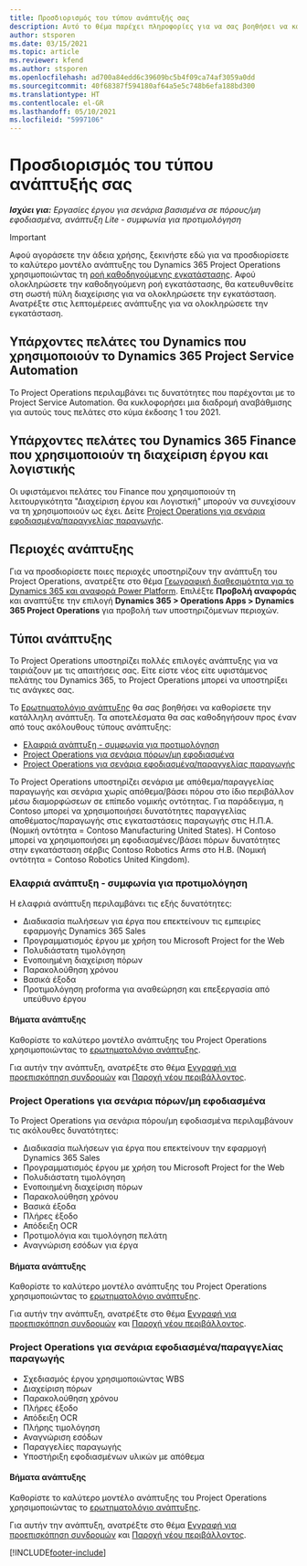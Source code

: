 ```yaml
---
title: Προσδιορισμός του τύπου ανάπτυξής σας
description: Αυτό το θέμα παρέχει πληροφορίες για να σας βοηθήσει να καθορίσετε τον σωστό τύπο ανάπτυξης του Project Operations για την εταιρεία σας.
author: stsporen
ms.date: 03/15/2021
ms.topic: article
ms.reviewer: kfend
ms.author: stsporen
ms.openlocfilehash: ad700a84edd6c39609bc5b4f09ca74af3059a0dd
ms.sourcegitcommit: 40f68387f594180af64a5e5c748b6efa188bd300
ms.translationtype: HT
ms.contentlocale: el-GR
ms.lasthandoff: 05/10/2021
ms.locfileid: "5997106"
---
```

# <a name="determine-your-deployment-type"></a>Προσδιορισμός του τύπου ανάπτυξής σας

_**Ισχύει για:** Εργασίες έργου για σενάρια βασισμένα σε πόρους/μη εφοδιασμένα, ανάπτυξη Lite - συμφωνία για προτιμολόγηση_

> [!IMPORTANT]
> Αφού αγοράσετε την άδεια χρήσης, ξεκινήστε εδώ για να προσδιορίσετε το καλύτερο μοντέλο ανάπτυξης του Dynamics 365 Project Operations χρησιμοποιώντας τη [ροή καθοδηγούμενης εγκατάστασης](https://aka.ms/provisionprojectoperations).
> Αφού ολοκληρώσετε την καθοδηγούμενη ροή εγκατάστασης, θα κατευθυνθείτε στη σωστή πύλη διαχείρισης για να ολοκληρώσετε την εγκατάσταση. Ανατρέξτε στις λεπτομέρειες ανάπτυξης για να ολοκληρώσετε την εγκατάσταση.


## <a name="existing-customers-of-dynamics-using-dynamics-365-project-service-automation"></a>Υπάρχοντες πελάτες του Dynamics που χρησιμοποιούν το Dynamics 365 Project Service Automation
Το Project Operations περιλαμβάνει τις δυνατότητες που παρέχονται με το Project Service Automation. Θα κυκλοφορήσει μια διαδρομή αναβάθμισης για αυτούς τους πελάτες στο κύμα έκδοσης 1 του 2021.

## <a name="existing-customers-of-dynamics-365-finance-using-project-management-and-accounting"></a>Υπάρχοντες πελάτες του Dynamics 365 Finance που χρησιμοποιούν τη διαχείριση έργου και λογιστικής 

Οι υφιστάμενοι πελάτες του Finance που χρησιμοποιούν τη λειτουργικότητα "Διαχείριση έργου και Λογιστική" μπορούν να συνεχίσουν να τη χρησιμοποιούν ως έχει. Δείτε [Project Operations για σενάρια εφοδιασμένα/παραγγελίας παραγωγής](#pma).


## <a name="deployment-regions"></a>Περιοχές ανάπτυξης
Για να προσδιορίσετε ποιες περιοχές υποστηρίζουν την ανάπτυξη του Project Operations, ανατρέξτε στο θέμα [Γεωγραφική διαθεσιμότητα για το Dynamics 365 και αναφορά Power Platform](https://dynamics.microsoft.com/en-us/geographic-availability/). Επιλέξτε **Προβολή αναφοράς** και αναπτύξτε την επιλογή **Dynamics 365 > Operations Apps > Dynamics 365 Project Operations** για προβολή των υποστηριζόμενων περιοχών.

## <a name="deployment-types"></a>Τύποι ανάπτυξης
Το Project Operations υποστηρίζει πολλές επιλογές ανάπτυξης για να ταιριάζουν με τις απαιτήσεις σας. Είτε είστε νέος είτε υφιστάμενος πελάτης του Dynamics 365, το Project Operations μπορεί να υποστηρίξει τις ανάγκες σας.

Το [Ερωτηματολόγιο ανάπτυξης](https://aka.ms/provisionprojectoperations) θα σας βοηθήσει να καθορίσετε την κατάλληλη ανάπτυξη. Τα αποτελέσματα θα σας καθοδηγήσουν προς έναν από τους ακόλουθους τύπους ανάπτυξης:

- [Ελαφριά ανάπτυξη - συμφωνία για προτιμολόγηση](#lite)
- [Project Operations για σενάρια πόρων/μη εφοδιασμένα](#integrated)
- [Project Operations για σενάρια εφοδιασμένα/παραγγελίας παραγωγής](#pma)

Το Project Operations υποστηρίζει σενάρια με απόθεμα/παραγγελίας παραγωγής και σενάρια χωρίς απόθεμα/βάσει πόρου στο ίδιο περιβάλλον μέσω διαμορφώσεων σε επίπεδο νομικής οντότητας. Για παράδειγμα, η Contoso μπορεί να χρησιμοποιήσει δυνατότητες παραγγελίας αποθέματος/παραγωγής στις εγκαταστάσεις παραγωγής στις Η.Π.Α. (Νομική οντότητα = Contoso Manufacturing United States). Η Contoso μπορεί να χρησιμοποιήσει μη εφοδιασμένες/βάσει πόρων δυνατότητες στην εγκατάσταση σέρβις Contoso Robotics Arms στο Η.Β. (Νομική οντότητα = Contoso Robotics United Kingdom).

### <a name="lite-deployment---deal-to-proforma-invoicing"></a><a  name="lite"></a>Ελαφριά ανάπτυξη - συμφωνία για προτιμολόγηση

Η ελαφριά ανάπτυξη περιλαμβάνει τις εξής δυνατότητες:

- Διαδικασία πωλήσεων για έργα που επεκτείνουν τις εμπειρίες εφαρμογής Dynamics 365 Sales
- Προγραμματισμός έργου με χρήση του Microsoft Project for the Web
- Πολυδιάστατη τιμολόγηση
- Ενοποιημένη διαχείριση πόρων
- Παρακολούθηση χρόνου
- Βασικά έξοδα
- Προτιμολόγηση proforma για αναθεώρηση και επεξεργασία από υπεύθυνο έργου 

#### <a name="deployment-steps"></a>Βήματα ανάπτυξης
Καθορίστε το καλύτερο μοντέλο ανάπτυξης του Project Operations χρησιμοποιώντας το [ερωτηματολόγιο ανάπτυξης](https://aka.ms/provisionprojectoperations).

Για αυτήν την ανάπτυξη, ανατρέξτε στο θέμα [Εγγραφή για προεπισκόπηση συνδρομών](lite-preview-subscription-sign-up.md) και [Παροχή νέου περιβάλλοντος](lite-deployment.md). 


### <a name="project-operations-for-resourcenon-stocked-scenarios"></a><a name="integrated"></a>Project Operations για σενάρια πόρων/μη εφοδιασμένα
Το Project Operations για σενάρια πόρου/μη εφοδιασμένα περιλαμβάνουν τις ακόλουθες δυνατότητες:
 
- Διαδικασία πωλήσεων για έργα που επεκτείνουν την εφαρμογή Dynamics 365 Sales
- Προγραμματισμός έργου με χρήση του Microsoft Project for the Web
- Πολυδιάστατη τιμολόγηση
- Ενοποιημένη διαχείριση πόρων
- Παρακολούθηση χρόνου
- Βασικά έξοδα
- Πλήρες έξοδο
- Απόδειξη OCR
- Προτιμολόγια και τιμολόγηση πελάτη 
- Αναγνώριση εσόδων για έργα

#### <a name="deployment-steps"></a>Βήματα ανάπτυξης
Καθορίστε το καλύτερο μοντέλο ανάπτυξης του Project Operations χρησιμοποιώντας το [ερωτηματολόγιο ανάπτυξης](https://aka.ms/provisionprojectoperations).

Για αυτήν την ανάπτυξη, ανατρέξτε στο θέμα [Εγγραφή για προεπισκόπηση συνδρομών](resource-sign-up-preview-subscription.md) και [Παροχή νέου περιβάλλοντος](resource-provision-new-environment.md). 


### <a name="project-operations-for-stockedproduction-order-scenarios"></a><a name="pma"></a>Project Operations για σενάρια εφοδιασμένα/παραγγελίας παραγωγής

- Σχεδιασμός έργου χρησιμοποιώντας WBS
- Διαχείριση πόρων
- Παρακολούθηση χρόνου
- Πλήρες έξοδο
- Απόδειξη OCR
- Πλήρης τιμολόγηση
- Αναγνώριση εσόδων
- Παραγγελίες παραγωγής
- Υποστήριξη εφοδιασμένων υλικών με απόθεμα

#### <a name="deployment-steps"></a>Βήματα ανάπτυξης
Καθορίστε το καλύτερο μοντέλο ανάπτυξης του Project Operations χρησιμοποιώντας το [ερωτηματολόγιο ανάπτυξης](https://aka.ms/provisionprojectoperations).

Για αυτήν την ανάπτυξη, ανατρέξτε στο θέμα [Εγγραφή για προεπισκόπηση συνδρομών](/dynamics365/fin-ops-core/dev-itpro/dev-tools/sign-up-preview-subscription?toc=%2fdynamics365%2ffinance%2ftoc.json) και [Παροχή νέου περιβάλλοντος](/dynamics365/fin-ops-core/dev-itpro/deployment/deploy-demo-environment?toc=%2fdynamics365%2ffinance%2ftoc.json). 



[!INCLUDE[footer-include](../includes/footer-banner.md)]
